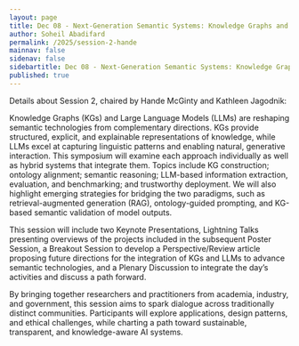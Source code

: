 ```yaml
---
layout: page
title: Dec 08 - Next-Generation Semantic Systems: Knowledge Graphs and Large Language Models
author: Soheil Abadifard
permalink: /2025/session-2-hande
mainnav: false
sidenav: false
sidebartitle: Dec 08 - Next-Generation Semantic Systems: Knowledge Graphs and Large Language Models
published: true
---
```


Details about Session 2, chaired by Hande McGinty and Kathleen Jagodnik:

Knowledge Graphs (KGs) and Large Language Models (LLMs) are reshaping semantic technologies from complementary directions. KGs provide structured, explicit, and explainable representations of knowledge, while LLMs excel at capturing linguistic patterns and enabling natural, generative interaction. This symposium will examine each approach individually as well as hybrid systems that integrate them. Topics include KG construction; ontology alignment; semantic reasoning; LLM-based information extraction, evaluation, and benchmarking; and trustworthy deployment. We will also highlight emerging strategies for bridging the two paradigms, such as retrieval-augmented generation (RAG), ontology-guided prompting, and KG-based semantic validation of model outputs.
 
This session will include two Keynote Presentations, Lightning Talks presenting overviews of the projects included in the subsequent Poster Session, a Breakout Session to develop a Perspective/Review article proposing future directions for the integration of KGs and LLMs to advance semantic technologies, and a Plenary Discussion to integrate the day’s activities and discuss a path forward.
 
By bringing together researchers and practitioners from academia, industry, and government, this session aims to spark dialogue across traditionally distinct communities. Participants will explore applications, design patterns, and ethical challenges, while charting a path toward sustainable, transparent, and knowledge-aware AI systems.